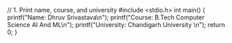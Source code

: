 // 1. Print name, course, and university
#include <stdio.h>
int main() {
    printf("Name: Dhruv Srivastava\n");
    printf("Course: B.Tech Computer Science AI And ML\n");
    printf("University: Chandigarh University \n");
    return 0;
}
